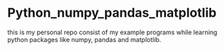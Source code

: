 # Python_numpy_pandas_matplotlib
this is my personal repo consist of my example programs while learning python packages like numpy, pandas and matplotlib.

